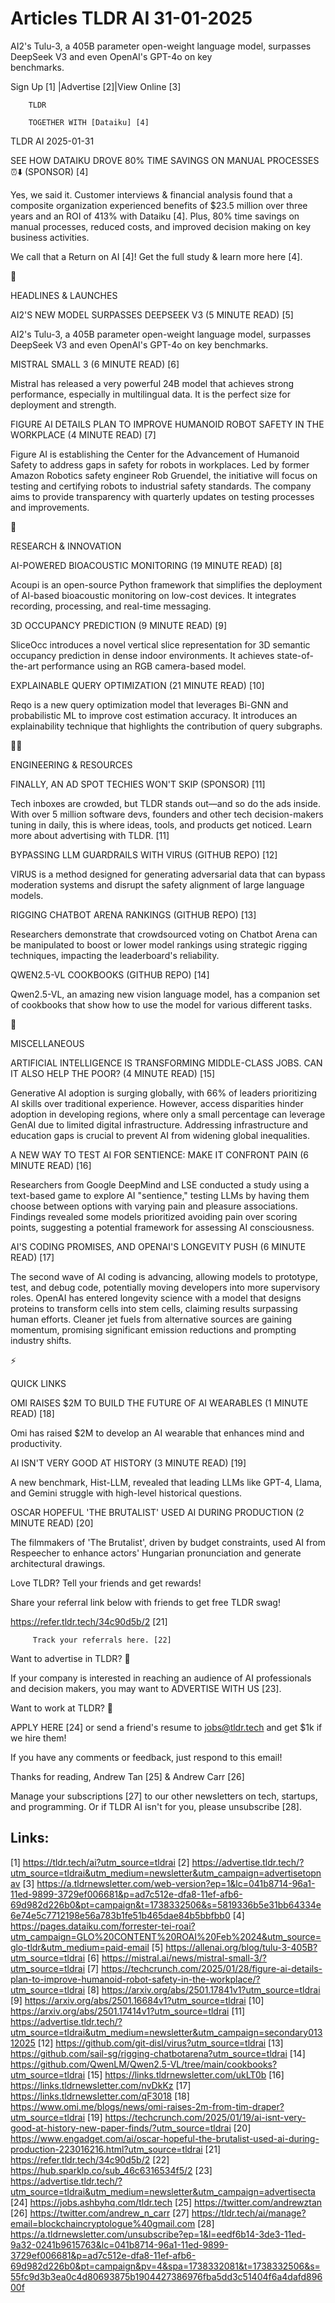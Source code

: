 # Articles TLDR AI 31-01-2025

AI2's Tulu-3, a 405B parameter open-weight language model, surpasses
DeepSeek V3 and even OpenAI's GPT-4o on key
benchmarks. ‌ ‌ ‌ ‌ ‌ ‌ ‌ ‌ ‌ ‌ ‌ ‌ ‌ ‌ ‌ ‌ ‌ ‌ ‌ ‌ ‌ ‌ ‌ ‌ ‌ ‌  ‌ ‌ ‌ ‌ ‌ ‌ ‌ ‌ ‌ ‌ ‌ ‌ ‌ ‌ ‌ ‌ ‌ ‌ ‌ ‌ ‌ ‌ ‌ ‌ ‌ ‌ 


 Sign Up [1] |Advertise [2]|View Online [3] 

		TLDR 

		TOGETHER WITH [Dataiku] [4]

TLDR AI 2025-01-31

 SEE HOW DATAIKU DROVE 80% TIME SAVINGS ON MANUAL PROCESSES ⏰⬇️
(SPONSOR) [4] 

 Yes, we said it. Customer interviews & financial analysis found that
a composite organization experienced benefits of $23.5 million over
three years and an ROI of 413% with Dataiku [4]. Plus, 80% time
savings on manual processes, reduced costs, and improved decision
making on key business activities. 

We call that a Return on AI [4]! Get the full study & learn more here
[4].

🚀 

HEADLINES & LAUNCHES

 AI2'S NEW MODEL SURPASSES DEEPSEEK V3 (5 MINUTE READ) [5] 

 AI2's Tulu-3, a 405B parameter open-weight language model, surpasses
DeepSeek V3 and even OpenAI's GPT-4o on key benchmarks. 

 MISTRAL SMALL 3 (6 MINUTE READ) [6] 

 Mistral has released a very powerful 24B model that achieves strong
performance, especially in multilingual data. It is the perfect size
for deployment and strength. 

 FIGURE AI DETAILS PLAN TO IMPROVE HUMANOID ROBOT SAFETY IN THE
WORKPLACE (4 MINUTE READ) [7] 

 Figure AI is establishing the Center for the Advancement of Humanoid
Safety to address gaps in safety for robots in workplaces. Led by
former Amazon Robotics safety engineer Rob Gruendel, the initiative
will focus on testing and certifying robots to industrial safety
standards. The company aims to provide transparency with quarterly
updates on testing processes and improvements. 

🧠 

RESEARCH & INNOVATION

 AI-POWERED BIOACOUSTIC MONITORING (19 MINUTE READ) [8] 

 Acoupi is an open-source Python framework that simplifies the
deployment of AI-based bioacoustic monitoring on low-cost devices. It
integrates recording, processing, and real-time messaging. 

 3D OCCUPANCY PREDICTION (9 MINUTE READ) [9] 

 SliceOcc introduces a novel vertical slice representation for 3D
semantic occupancy prediction in dense indoor environments. It
achieves state-of-the-art performance using an RGB camera-based model.


 EXPLAINABLE QUERY OPTIMIZATION (21 MINUTE READ) [10] 

 Reqo is a new query optimization model that leverages Bi-GNN and
probabilistic ML to improve cost estimation accuracy. It introduces an
explainability technique that highlights the contribution of query
subgraphs. 

🧑‍💻 

ENGINEERING & RESOURCES

 FINALLY, AN AD SPOT TECHIES WON'T SKIP (SPONSOR) [11] 

 Tech inboxes are crowded, but TLDR stands out—and so do the ads
inside. With over 5 million software devs, founders and other tech
decision-makers tuning in daily, this is where ideas, tools, and
products get noticed. Learn more about advertising with TLDR. [11] 

 BYPASSING LLM GUARDRAILS WITH VIRUS (GITHUB REPO) [12] 

 VIRUS is a method designed for generating adversarial data that can
bypass moderation systems and disrupt the safety alignment of large
language models. 

 RIGGING CHATBOT ARENA RANKINGS (GITHUB REPO) [13] 

 Researchers demonstrate that crowdsourced voting on Chatbot Arena can
be manipulated to boost or lower model rankings using strategic
rigging techniques, impacting the leaderboard's reliability. 

 QWEN2.5-VL COOKBOOKS (GITHUB REPO) [14] 

 Qwen2.5-VL, an amazing new vision language model, has a companion set
of cookbooks that show how to use the model for various different
tasks. 

🎁 

MISCELLANEOUS

 ARTIFICIAL INTELLIGENCE IS TRANSFORMING MIDDLE-CLASS JOBS. CAN IT
ALSO HELP THE POOR? (4 MINUTE READ) [15] 

 Generative AI adoption is surging globally, with 66% of leaders
prioritizing AI skills over traditional experience. However, access
disparities hinder adoption in developing regions, where only a small
percentage can leverage GenAI due to limited digital infrastructure.
Addressing infrastructure and education gaps is crucial to prevent AI
from widening global inequalities. 

 A NEW WAY TO TEST AI FOR SENTIENCE: MAKE IT CONFRONT PAIN (6 MINUTE
READ) [16] 

 Researchers from Google DeepMind and LSE conducted a study using a
text-based game to explore AI "sentience," testing LLMs by having them
choose between options with varying pain and pleasure associations.
Findings revealed some models prioritized avoiding pain over scoring
points, suggesting a potential framework for assessing AI
consciousness. 

 AI'S CODING PROMISES, AND OPENAI'S LONGEVITY PUSH (6 MINUTE READ)
[17] 

 The second wave of AI coding is advancing, allowing models to
prototype, test, and debug code, potentially moving developers into
more supervisory roles. OpenAI has entered longevity science with a
model that designs proteins to transform cells into stem cells,
claiming results surpassing human efforts. Cleaner jet fuels from
alternative sources are gaining momentum, promising significant
emission reductions and prompting industry shifts. 

⚡ 

QUICK LINKS

 OMI RAISES $2M TO BUILD THE FUTURE OF AI WEARABLES (1 MINUTE READ)
[18] 

 Omi has raised $2M to develop an AI wearable that enhances mind and
productivity. 

 AI ISN'T VERY GOOD AT HISTORY (3 MINUTE READ) [19] 

 A new benchmark, Hist-LLM, revealed that leading LLMs like GPT-4,
Llama, and Gemini struggle with high-level historical questions. 

 OSCAR HOPEFUL 'THE BRUTALIST' USED AI DURING PRODUCTION (2 MINUTE
READ) [20] 

 The filmmakers of 'The Brutalist', driven by budget constraints, used
AI from Respeecher to enhance actors' Hungarian pronunciation and
generate architectural drawings. 

Love TLDR? Tell your friends and get rewards!

 Share your referral link below with friends to get free TLDR swag! 

 https://refer.tldr.tech/34c90d5b/2 [21] 

		 Track your referrals here. [22] 

Want to advertise in TLDR? 📰

 If your company is interested in reaching an audience of AI
professionals and decision makers, you may want to ADVERTISE WITH US
[23]. 

Want to work at TLDR? 💼

 APPLY HERE [24] or send a friend's resume to jobs@tldr.tech and get
$1k if we hire them! 

 If you have any comments or feedback, just respond to this email! 

Thanks for reading, 
Andrew Tan [25] & Andrew Carr [26] 

 Manage your subscriptions [27] to our other newsletters on tech,
startups, and programming. Or if TLDR AI isn't for you, please
unsubscribe [28]. 

 

Links:
------
[1] https://tldr.tech/ai?utm_source=tldrai
[2] https://advertise.tldr.tech/?utm_source=tldrai&utm_medium=newsletter&utm_campaign=advertisetopnav
[3] https://a.tldrnewsletter.com/web-version?ep=1&lc=041b8714-96a1-11ed-9899-3729ef006681&p=ad7c512e-dfa8-11ef-afb6-69d982d226b0&pt=campaign&t=1738332506&s=5819336b5e31bb64334e6e74e5c7712198e56a783b1fe51b465dae84b5bbfbb0
[4] https://pages.dataiku.com/forrester-tei-roai?utm_campaign=GLO%20CONTENT%20ROAI%20Feb%2024&utm_source=glo-tldr&utm_medium=paid-email
[5] https://allenai.org/blog/tulu-3-405B?utm_source=tldrai
[6] https://mistral.ai/news/mistral-small-3/?utm_source=tldrai
[7] https://techcrunch.com/2025/01/28/figure-ai-details-plan-to-improve-humanoid-robot-safety-in-the-workplace/?utm_source=tldrai
[8] https://arxiv.org/abs/2501.17841v1?utm_source=tldrai
[9] https://arxiv.org/abs/2501.16684v1?utm_source=tldrai
[10] https://arxiv.org/abs/2501.17414v1?utm_source=tldrai
[11] https://advertise.tldr.tech/?utm_source=tldrai&utm_medium=newsletter&utm_campaign=secondary01312025
[12] https://github.com/git-disl/virus?utm_source=tldrai
[13] https://github.com/sail-sg/rigging-chatbotarena?utm_source=tldrai
[14] https://github.com/QwenLM/Qwen2.5-VL/tree/main/cookbooks?utm_source=tldrai
[15] https://links.tldrnewsletter.com/ukLT0b
[16] https://links.tldrnewsletter.com/nvDkKz
[17] https://links.tldrnewsletter.com/qF3018
[18] https://www.omi.me/blogs/news/omi-raises-2m-from-tim-draper?utm_source=tldrai
[19] https://techcrunch.com/2025/01/19/ai-isnt-very-good-at-history-new-paper-finds/?utm_source=tldrai
[20] https://www.engadget.com/ai/oscar-hopeful-the-brutalist-used-ai-during-production-223016216.html?utm_source=tldrai
[21] https://refer.tldr.tech/34c90d5b/2
[22] https://hub.sparklp.co/sub_46c6316534f5/2
[23] https://advertise.tldr.tech/?utm_source=tldrai&utm_medium=newsletter&utm_campaign=advertisecta
[24] https://jobs.ashbyhq.com/tldr.tech
[25] https://twitter.com/andrewztan
[26] https://twitter.com/andrew_n_carr
[27] https://tldr.tech/ai/manage?email=blockchaincryptologue%40gmail.com
[28] https://a.tldrnewsletter.com/unsubscribe?ep=1&l=eedf6b14-3de3-11ed-9a32-0241b9615763&lc=041b8714-96a1-11ed-9899-3729ef006681&p=ad7c512e-dfa8-11ef-afb6-69d982d226b0&pt=campaign&pv=4&spa=1738332081&t=1738332506&s=55fc9d3b3ea0c4d80693875b1904427386976fba5dd3c51404f6a4dafd89600f